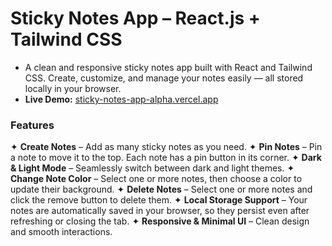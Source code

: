 # Sticky Notes App – React.js + Tailwind CSS
- A clean and responsive sticky notes app built with React and Tailwind CSS. Create, customize, and manage your notes easily — all stored locally in your browser.
- **Live Demo:** [sticky-notes-app-alpha.vercel.app](https://sticky-notes-app-alpha.vercel.app/)

### Features
✦  **Create Notes** – Add as many sticky notes as you need.
✦  **Pin Notes** – Pin a note to move it to the top. Each note has a pin button in its corner.
✦  **Dark & Light Mode** – Seamlessly switch between dark and light themes.
✦  **Change Note Color** – Select one or more notes, then choose a color to update their background.
✦  **Delete Notes** – Select one or more notes and click the remove button to delete them.
✦  **Local Storage Support** – Your notes are automatically saved in your browser, so they persist even after refreshing or closing the tab.
✦  **Responsive & Minimal UI** – Clean design and smooth interactions.
